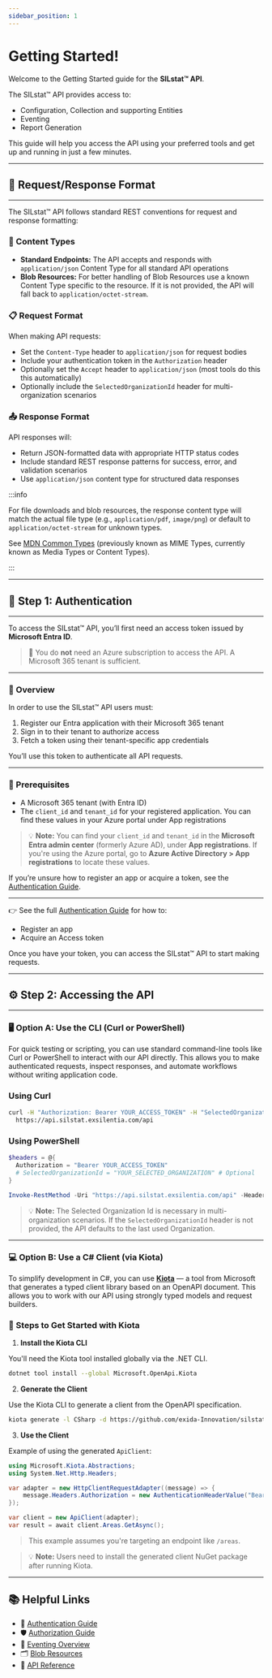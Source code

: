 ```yaml
---
sidebar_position: 1
---
```


# Getting Started!

Welcome to the Getting Started guide for the **SILstat™ API**. 

The SILstat™ API provides access to:

- Configuration, Collection and supporting Entities
- Eventing
- Report Generation

This guide will help you access the API using your preferred tools and get up and running in just a few minutes.

---

## 📄 Request/Response Format

---

The SILstat™ API follows standard REST conventions for request and response formatting:

### 🔄 Content Types

- **Standard Endpoints:** The API accepts and responds with `application/json` Content Type for all standard API operations
- **Blob Resources:** For better handling of Blob Resources use a known Content Type specific to the resource. If it is not provided, the API will fall back to `application/octet-stream`.

### 📋 Request Format

When making API requests:
- Set the `Content-Type` header to `application/json` for request bodies
- Include your authentication token in the `Authorization` header
- Optionally set the `Accept` header to `application/json` (most tools do this this automatically)
- Optionally include the `SelectedOrganizationId` header for multi-organization scenarios

### 📤 Response Format

API responses will:
- Return JSON-formatted data with appropriate HTTP status codes
- Include standard REST response patterns for success, error, and validation scenarios
- Use `application/json` content type for structured data responses

:::info

For file downloads and blob resources, the response content type will match the actual file type (e.g., `application/pdf`, `image/png`) or default to `application/octet-stream` for unknown types.

See [MDN Common Types](https://developer.mozilla.org/docs/Web/HTTP/Guides/MIME_types/Common_types) (previously known as MIME Types, currently known as Media Types or Content Types).

:::

---

## 🔐 Step 1: Authentication

---

To access the SILstat™ API, you’ll first need an access token issued by **Microsoft Entra ID**.

> 🛑 You do **not** need an Azure subscription to access the API. A Microsoft 365 tenant is sufficient.

---

### 🔑 Overview

In order to use the SILstat™ API users must:

1. Register our Entra application with their Microsoft 365 tenant
2. Sign in to their tenant to authorize access
3. Fetch a token using their tenant-specific app credentials

You’ll use this token to authenticate all API requests.

---

### 📝 Prerequisites

- A Microsoft 365 tenant (with Entra ID)
- The `client_id` and `tenant_id` for your registered application. You can find these values in your Azure portal under App registrations

> 💡 **Note:** You can find your `client_id` and `tenant_id` in the **Microsoft Entra admin center** (formerly Azure AD), under **App registrations**. If you're using the Azure portal, go to **Azure Active Directory > App registrations** to locate these values.

If you’re unsure how to register an app or acquire a token, see the [Authentication Guide](./authentication.mdx).

--- 

👉 See the full [Authentication Guide](./authentication.mdx) for how to:
- Register an app
- Acquire an Access token

Once you have your token, you can access the SILstat™ API to start making requests.

---

## ⚙️ Step 2: Accessing the API 

---

### 🖥️ Option A: Use the CLI (Curl or PowerShell)

For quick testing or scripting, you can use standard command-line tools like Curl or PowerShell to interact with our API directly. This allows you to make authenticated requests, inspect responses, and automate workflows without writing application code.


### Using Curl

```bash
curl -H "Authorization: Bearer YOUR_ACCESS_TOKEN" -H "SelectedOrganizationId: YOUR_SELECTED_ORGANIZATION" \
  https://api.silstat.exsilentia.com/api
```

### Using PowerShell

```powershell
$headers = @{
  Authorization = "Bearer YOUR_ACCESS_TOKEN"
  # SelectedOrganizationId = "YOUR_SELECTED_ORGANIZATION" # Optional
}

Invoke-RestMethod -Uri "https://api.silstat.exsilentia.com/api" -Headers $headers
```

> 💡 **Note:** The Selected Organization Id is necessary in multi-organization scenarios. If the `SelectedOrganizationId` header is not provided, the API defaults to the last used Organization.

---


### 💻 Option B: Use a C# Client (via Kiota)

To simplify development in C#, you can use **[Kiota](https://github.com/microsoft/kiota)** — a tool from Microsoft that generates a typed client library based on an OpenAPI document. This allows you to work with our API using strongly typed models and request builders.


### 🧾 Steps to Get Started with Kiota

1. **Install the Kiota CLI**

You'll need the Kiota tool installed globally via the .NET CLI.

```bash
dotnet tool install --global Microsoft.OpenApi.Kiota
```

2. **Generate the Client**

Use the Kiota CLI to generate a client from the OpenAPI specification.

```bash
kiota generate -l CSharp -d https://github.com/exida-Innovation/silstat-api-docs/openapi/current.json -c ApiClient
```

3. **Use the Client**

Example of using the generated `ApiClient`:

```csharp
using Microsoft.Kiota.Abstractions;
using System.Net.Http.Headers;

var adapter = new HttpClientRequestAdapter((message) => {
    message.Headers.Authorization = new AuthenticationHeaderValue("Bearer", "YOUR_ACCESS_TOKEN");
});

var client = new ApiClient(adapter);
var result = await client.Areas.GetAsync();
```

> This example assumes you're targeting an endpoint like `/areas`.

> 💡 **Note:** Users need to install the generated client NuGet package after running Kiota.

---


## 📚 Helpful Links

- 🔐 [Authentication Guide](./authentication.mdx)
- 🛡️ [Authorization Guide](./authorization.md)
- 🔄 [Eventing Overview](./eventing.mdx)
- 🗂️ [Blob Resources](./blob-resources.mdx)
- 📘 [API Reference](/category/api_versioned)
